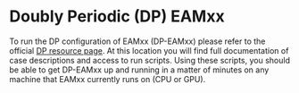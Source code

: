 # Doubly Periodic (DP) EAMxx

To run the DP configuration of EAMxx (DP-EAMxx) please refer to the official [DP resource page](https://github.com/E3SM-Project/scmlib/wiki/Doubly-Periodic-SCREAM-Home).  At this location you will find full documentation of case descriptions and access to run scripts.  Using these scripts, you should be able to get DP-EAMxx up and running in a matter of minutes on any machine that EAMxx currently runs on (CPU or GPU).
